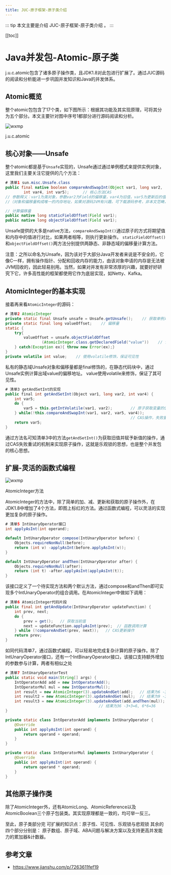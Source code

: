 ```yaml
---
title: JUC-原子框架-原子类介绍
---
```



::: tip
本文主要是介绍 JUC-原子框架-原子类介绍 。
:::

[[toc]]

# Java并发包-Atomic-原子类


j.u.c.atomic包含了诸多原子操作类，且JDK1.8对此包进行扩展了。通过JUC源码的阅读和分析能进一步巩固并发知识和Java的并发体系。

## Atomic概览

整个atomic包包含了17个类，如下图所示：根据其功能及其实现原理，可将其分为五个部分。本文主要针对图中序号1都部分进行源码阅读和分析。

<img class= "zoom-custom-imgs" :src="$withBase('/assets/img/java/juc/jucatointro-1.png')" alt="wxmp">


j.u.c.atomic

## 核心对象——Unsafe

整个atomic都是基于`Unsafe`实现的，Unsafe通过通过单例模式来提供实例对象，这里我们主要关注它提供的几个方法：



```java
# 清单1 sun.misc.Unsafe.class
public final native boolean compareAndSwapInt(Object var1, long var2, 
        int var4, int var5);      // 核心方法CAS
// 参数释义：var1为类对象，参数var2为Field的偏移量，var4为旧值，var5为更新后的值
//（对象和偏移量构成唯一的内存地址，如果对源码JVM有兴趣，可下载源码参考，非本文范畴，不赘述）。

// 计算偏移量
public native long staticFieldOffset(Field var1);
public native long objectFieldOffset(Field var1);
```

Unsafe提供的大多是native方法，`compareAndSwapInt()`通过原子的方式将期望值和内存中的值进行对比，如果两者相等，则执行更新操作。
`staticFieldOffset()`和`objectFieldOffset()`两方法分别提供两静态、非静态域的偏移量计算方法。

注意：之所以命名为Unsafe，因为该对于大部分Java开发者来说是不安全的，它像C一样，拥有操作指针、分配和回收内存的能力，由该对象申请的内存是无法被JVM回收的，因此轻易别用。当然，如果对并发有非常浓厚的兴趣，就要好好研究下它，许多高性能的框架都使用它作为底层实现，如Netty、Kafka。

## AtomicInteger的基本实现

接着再来看`AtomicInteger`的源码：



``` java
# 清单2 AtomicInteger
private static final Unsafe unsafe = Unsafe.getUnsafe();    // 获取单例对象
private static final long valueOffset;    // 偏移量
static {
    try{
        valueOffset = unsafe.objectFieldOffset
                (AtomicInteger.class.getDeclaredField("value"))    // 计算偏移量
    } catch(Exception ex){ throw new Error(ex);}
}    
private volatile int value;    // 使用volatile修饰，保证可见性
```

私有的静态域Unsafe对象和偏移量都是final修饰的，在静态代码块中，通过Unsafe实例计算出域value的偏移地址。
value使用volatile来修饰，保证了其可见性。



```csharp
# 清单3 getAndSetInt的实现
public final int getAndSetInt(Object var1, long var2, int var4) {
    int var5;
    do {
        var5 = this.getIntVolatile(var1, var2);        // 原子获取变量的值
    } while(!this.compareAndSwapInt(var1, var2, var5, var4));
                                                       // CAS操作，失败重试
    return var5;
}
```

通过方法名可知清单3中的方法`getAndSetInt()`为获取旧值并赋予新值的操作，通过CAS失败重试的机制来实现原子操作，这就是乐观锁的思想，也是整个并发包的核心思想。

## 扩展-灵活的函数式编程

<img class= "zoom-custom-imgs" :src="$withBase('/assets/img/java/juc/jucatointro-2.png')" alt="wxmp">

AtomicInteger方法

AtomicInteger的方法中，除了简单的加、减、更新和获取的原子操作外，在JDK1.8中增加了4个方法，即图上标红的方法。通过函数式编程，可以灵活的实现更加复杂的原子操作。



```java
# 清单5 IntUnaryOperator接口
int applyAsInt(int operand);

default IntUnaryOperator compose(IntUnaryOperator before) {
    Objects.requireNonNull(before);
    return (int v) -applyAsInt(before.applyAsInt(v));
}

default IntUnaryOperator andThen(IntUnaryOperator after) {
    Objects.requireNonNull(after);
    return (int t) -after.applyAsInt(applyAsInt(t));
}
```

该接口定义了一个待实现方法和两个默认方法，通过compose和andThen即可实现多个IntUnaryOperator的组合调用。在AtomicInteger中做如下调用：



```java
# 清单6 AtomicInteger代码片段
public final int getAndUpdate(IntUnaryOperator updateFunction) {
    int prev, next;
    do {
        prev = get();   // 获取当前值
        next = updateFunction.applyAsInt(prev);  // 函数调用计算
    } while (!compareAndSet(prev, next));   // CAS更新操作
    return prev;
}
```

如同代码清单7，通过函数式编程，可以轻易地完成复杂计算的原子操作。除了IntUnaryOperator接口，还有一个IntBinaryOperator接口，该接口支持额外增加的参数参与计算，两者有相似之处



```java
# 清单7 IntUnaryOperatorTest
public static void main(String[] args) {
    IntOperatorAdd add = new IntOperatorAdd();
    IntOperatorMul mul = new IntOperatorMul();
    int result = new AtomicInteger(3).updateAndGet(add);   // 结果为6 -3+3
    int result2 = new AtomicInteger(3).updateAndGet(mul);  // 结果为9 -3*3
    int result3 = new AtomicInteger(3).updateAndGet(add.andThen(mul));
                                         // 结果为36 -3+3=6, 6*6=36
}

private static class IntOperatorAdd implements IntUnaryOperator {
    @Override
    public int applyAsInt(int operand) {
        return operand + operand;
    }
}

private static class IntOperatorMul implements IntUnaryOperator {
    @Override
    public int applyAsInt(int operand) {
        return operand * operand;
    }
}
```

## 其他原子操作类

除了AtomicInteger外，还有AtomicLong、AtomicReference以及AtomicBoolean三个原子包装类。其实现原理都是一致的，均可举一反三。

至此，原子类部分完
可扩展的知识点：原子性、可见性、乐观锁与悲观锁
其余的四个部分分别是：
原子数组、原子域、ABA问题与解决方案以及支持更高并发能力的累加器&计数器。




## 参考文章
* https://www.jianshu.com/p/7263611fef19
